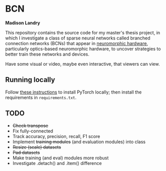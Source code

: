# BCN

**Madison Landry**

This repository contains the source code for my master's thesis project, in which I investigate a class of sparse neural networks called branched connection networks (BCNs) that appear in [neuromorphic hardware](https://en.wikipedia.org/wiki/Neuromorphic_engineering), particularly optics-based neuromorphic hardware, to uncover strategies to better train these networks and devices.

Have some visual or video, maybe even interactive, that viewers can view.

## Running locally

Follow [these instructions](https://pytorch.org/get-started/locally/) to install PyTorch locally; then install the requirements in `requirements.txt`.

## TODO

* ~~Check transpose~~
* Fix fully-connected
* Track accuracy, precision, recall, F1 score
* Implement ~~training modules~~ (and evaluation modules) into class
* ~~Resize (scale) datasets~~
* ~~Pad datasets~~
* Make training (and eval) modules more robust
* Investigate .detach() and .item() difference